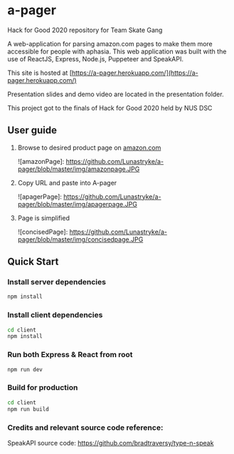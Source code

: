 # a-pager
Hack for Good 2020 repository for Team Skate Gang

A web-application for parsing amazon.com pages to make them more accessible for people with aphasia. This web application was built with the use of ReactJS, Express, Node.js, Puppeteer and SpeakAPI. 

This site is hosted at [https://a-pager.herokuapp.com/](https://a-pager.herokuapp.com/)

Presentation slides and demo video are located in the presentation folder.

This project got to the finals of Hack for Good 2020 held by NUS DSC

## User guide
1. Browse to desired product page on [amazon.com](amazon.com)
   
   ![amazonPage]: https://github.com/Lunastryke/a-pager/blob/master/img/amazonpage.JPG
2. Copy URL and paste into A-pager
   
   ![apagerPage]: https://github.com/Lunastryke/a-pager/blob/master/img/apagerpage.JPG
3. Page is simplified

   ![concisedPage]: https://github.com/Lunastryke/a-pager/blob/master/img/concisedpage.JPG
   

## Quick Start

### Install server dependencies

```bash
npm install
```

### Install client dependencies

```bash
cd client
npm install
```

### Run both Express & React from root

```bash
npm run dev
```

### Build for production

```bash
cd client
npm run build
```
### Credits and relevant source code reference: 


SpeakAPI source code: https://github.com/bradtraversy/type-n-speak

